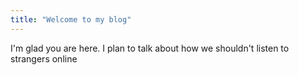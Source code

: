 ```yaml
---
title: "Welcome to my blog"
---
```


I'm glad you are here. I plan to talk about how we shouldn't listen to strangers online
